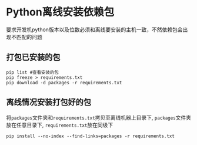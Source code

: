 # Python离线安装依赖包

要求开发机python版本以及位数必须和离线要安装的主机一致，不然依赖包会出现不匹配的问题

## 打包已安装的包

```
pip list #查看安装的包
pip freeze > requirements.txt
pip download -d packages -r requirements.txt
```

## 离线情况安装打包好的包

将`packages`文件夹和`requirements.txt`拷贝至离线机器上目录下, 
`packages`文件夹放在任意目录下, `requirements.txt`放在同级下
```
pip install --no-index --find-links=packages -r requirements.txt
```

